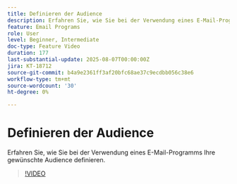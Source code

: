 ```yaml
---
title: Definieren der Audience
description: Erfahren Sie, wie Sie bei der Verwendung eines E-Mail-Programms Ihre gewünschte Audience definieren.
feature: Email Programs
role: User
level: Beginner, Intermediate
doc-type: Feature Video
duration: 177
last-substantial-update: 2025-08-07T00:00:00Z
jira: KT-18712
source-git-commit: b4a9e2361ff3af20bfc68ae37c9ecdbb056c38e6
workflow-type: tm+mt
source-wordcount: '30'
ht-degree: 0%

---
```



# Definieren der Audience

Erfahren Sie, wie Sie bei der Verwendung eines E-Mail-Programms Ihre gewünschte Audience definieren.

>[!VIDEO](https://video.tv.adobe.com/v/3470676/?learn=on&enablevpops&captions=ger)
